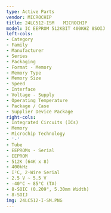 ```yaml
---
type: Active Parts
vendor: MICROCHIP
title: 24LC512-ISM　　MICROCHIP
model: IC EEPROM 512KBIT 400KHZ 8SOIJ
left-cols:
- Category
- Family
- Manufacturer
- Series
- Packaging 
- Format - Memory
- Memory Type
- Memory Size
- Speed
- Interface
- Voltage - Supply
- Operating Temperature
- Package / Case
- Supplier Device Package
right-cols:
- Integrated Circuits (ICs)
- Memory
- Microchip Technology
- '-'
- Tube 
- EEPROMs - Serial
- EEPROM
- 512K (64K x 8)
- 400kHz
- I²C, 2-Wire Serial
- 2.5 V ~ 5.5 V
- -40°C ~ 85°C (TA)
- 8-SOIC (0.209", 5.30mm Width)
- 8-SOIJ
img: 24LC512-I-SM.PNG
---
```

